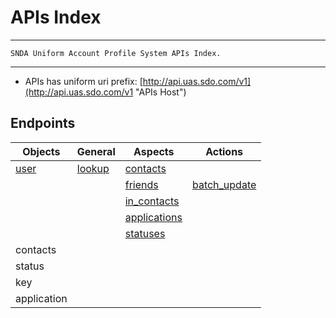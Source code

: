 # APIs Index #

---    

	SNDA Uniform Account Profile System APIs Index.  
	
---  

* APIs has uniform uri prefix: [http://api.uas.sdo.com/v1](http://api.uas.sdo.com/v1 "APIs Host")

 
## Endpoints ##


Objects          |       General   |  Aspects      |   Actions   
-----------------|-----------------|---------------|-------------
 [user]          |    [lookup]     |   [contacts]            |         
 	         |                 |   [friends]             |  [batch_update]           
 	         |                 |   [in_contacts]         |  
    	         |                 |   [applications]        |  
    	         |                 |   [statuses][user_status]                   |
 contacts        |                 |                         |
 status          |                 |      
 key             |                 |         
 application     |                 |   




[user]: user.md "user"  
[lookup]: user_lookup.md "lookup"  
[contacts]: user_contacts.md "user contacts"
[friends]: user_friends.md "user friends"
[in_contacts]: user_in_contacts.md "user in_contacts"
[applications]: user_applications.md "user used applications"  
[user_status]: user_status.md "user status"  
[keys]: user_keys.md "user stored keys"  
[update_status]: user_update_status.md "user update status"  
[store_data_by_key]: user_store_data_by_key.md "user store data by key"  
[add_in_contacts]: user_add_in_contacts.md "user add in contacts"  
[batch_update]: user_batch_update.md "users batch update"
[destroy]: user_destroy.md "user destroy"

[status]: status.md "status"    
[public_timeline]: public_timeline.md "public timeline"
[key]: key.md "key-value" 
[application]: application.md "application"  

